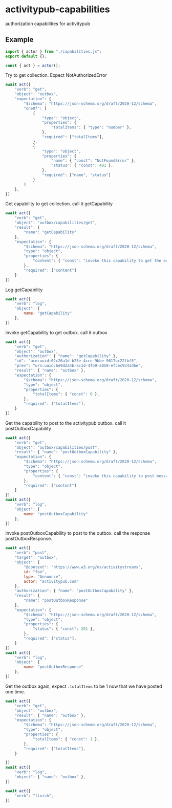 # activitypub-capabilities

authorization capabilities for activitypub

## Example

```javascript
import { actor } from "./capabilities.js";
export default {};

const { act } = actor();
```

Try to get collection. Expect NotAuthorizedError

```javascript
await act({
    "verb": "get",
    "object": "outbox",
    "expectation": {
        "$schema": "https://json-schema.org/draft/2020-12/schema",
        "oneOf": [
            {
                "type": "object",
                "properties": {
                    "totalItems": { "type": "number" },
                },
                "required": ["totalItems"],
            },
            {
                "type": "object",
                "properties": {
                    "name": { "const": "NotFoundError" },
                    "status": { "const": 401 },
                },
                "required": ["name", "status"]
            }
        ]
    },
})
```

Get capability to get collection. call it getCapability

```javascript
await act({
    "verb": "get",
    "object": "outbox/capabilities/get",
    "result": {
        "name": "getCapability"
    },
    "expectation": {
        "$schema": "https://json-schema.org/draft/2020-12/schema",
        "type": "object",
        "properties": {
            "content": { "const": "invoke this capability to get the outbox" },
        },
        "required": ["content"]
    }
})
```

Log getCapability

```javascript
await act({
    "verb": "log",
    "object": {
        name: "getCapability"
    },
})
```

Invoke getCapability to get outbox. call it outbox

```javascript
await act({
    "verb": "get",
    "object": "outbox",
    "authorization": { "name": "getCapability" },
    "id": "urn:uuid:02c26a1d-b25e-4cce-9bbe-9617bc22fbf5",
    "prev": "urn:uuid:6e9d2a4b-ac1d-4fb9-a059-efcec9343dbe",
    "result": { "name": "outbox" },
    "expectation": {
        "$schema": "https://json-schema.org/draft/2020-12/schema",
        "type": "object",
        "properties": {
            "totalItems": { "const": 0 },
        },
        "required": ["totalItems"],
    }
})
```

Get the capability to post to the activitypub outbox. call it postOutboxCapability


```javascript
await act({
    "verb": "get",
    "object": "outbox/capabilities/post",
    "result": { "name": "postOutboxCapability" },
    "expectation": {
        "$schema": "https://json-schema.org/draft/2020-12/schema",
        "type": "object",
        "properties": {
            "content": { "const": "invoke this capability to post messages to the outbox" },
        },
        "required": ["content"]
    }
})
await act({
    "verb": "log",
    "object": {
        name: "postOutboxCapability"
    },
})
```

Invoke postOutboxCapability to post to the outbox. call the response postOutboxResponse.

```javascript
await act({
    "verb": "post",
    "target": "outbox",
    "object": {
        "@context": "https://www.w3.org/ns/activitystreams",
        id: "foo",
        type: "Announce",
        actor: "activitypub.com"
    },
    "authorization": { "name": "postOutboxCapability" },
    "result": {
        "name": "postOutboxResponse"
    },
    "expectation": {
        "$schema": "https://json-schema.org/draft/2020-12/schema",
        "type": "object",
        "properties": {
            "status": { "const": 201 },
        },
        "required": ["status"],
    }
})
await act({
    "verb": "log",
    "object": {
        name: "postOutboxResponse"
    },
})
```

Get the outbox again, expect `.totalItems` to be 1 now that we have posted one time.

```javascript
await act({
    "verb": "get",
    "object": "outbox",
    "result": { "name": "outbox" },
    "expectation": {
        "$schema": "https://json-schema.org/draft/2020-12/schema",
        "type": "object",
        "properties": {
            "totalItems": { "const": 1 },
        },
        "required": ["totalItems"],
    }

})
await act({
    "verb": "log",
    "object": { "name": "outbox" },
})
```

```javascript
await act({
    "verb": "finish",
})
```